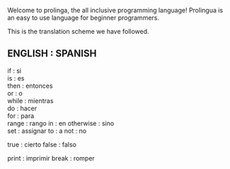 Welcome to prolinga, the all inclusive programming language! Prolingua is an easy to use language for beginner programmers.

This is the translation scheme we have followed.

ENGLISH   : SPANISH
-------------------
if        : si         
is        : es          
then      : entonces   
or	      : o          
while     : mientras   
do	      : hacer      
for       : para       
range     : rango 
in        : en 
otherwise : sino      
set 	  : assignar 
to 		  : a
not       : no 

true 	  : cierto 
false 	  : falso 

print 	  : imprimir 
break     : romper 